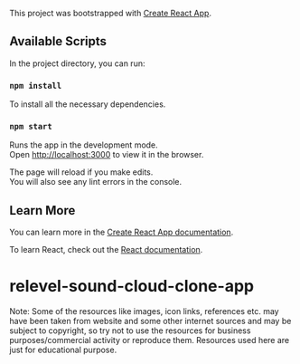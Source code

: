 This project was bootstrapped with [Create React App](https://github.com/facebook/create-react-app).

## Available Scripts

In the project directory, you can run:

### `npm install`

To install all the necessary dependencies.<br>

### `npm start`

Runs the app in the development mode.<br>
Open [http://localhost:3000](http://localhost:3000) to view it in the browser.

The page will reload if you make edits.<br>
You will also see any lint errors in the console.

## Learn More

You can learn more in the [Create React App documentation](https://facebook.github.io/create-react-app/docs/getting-started).

To learn React, check out the [React documentation](https://reactjs.org/).
# relevel-sound-cloud-clone-app

Note: Some of the resources like images, icon links, references etc. may have been taken from website and some other internet sources and may be subject to copyright, so try not to use the resources for business purposes/commercial activity or reproduce them. Resources used here are just for educational purpose.
